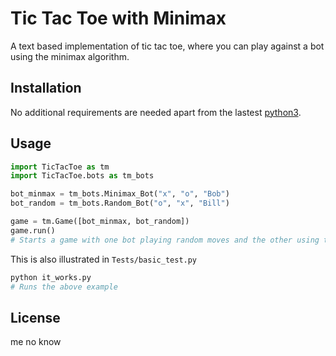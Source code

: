 # Tic Tac Toe with Minimax

A text based implementation of tic tac toe, where you can play against a bot using the minimax algorithm.

## Installation

No additional requirements are needed apart from the lastest [python3](https://www.python.org/downloads/).

## Usage

```python
import TicTacToe as tm
import TicTacToe.bots as tm_bots

bot_minmax = tm_bots.Minimax_Bot("x", "o", "Bob")
bot_random = tm_bots.Random_Bot("o", "x", "Bill")

game = tm.Game([bot_minmax, bot_random])
game.run()
# Starts a game with one bot playing random moves and the other using the minimax algorithm
```

This is also illustrated in `Tests/basic_test.py`
```bash
python it_works.py
# Runs the above example
```

## License

me no know
